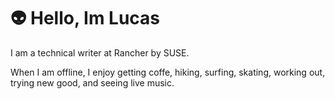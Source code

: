 # 👽 Hello, Im Lucas

I am a technical writer at Rancher by SUSE. 

When I am offline, I enjoy getting coffe, hiking, surfing, skating, working out, trying new good, and seeing live music. 
